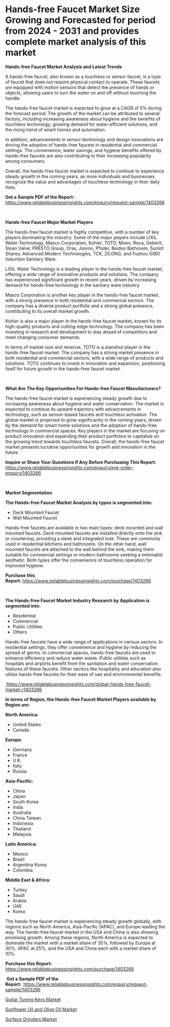 <p><h1>Hands-free Faucet Market Size Growing and Forecasted for period from 2024 - 2031 and provides complete market analysis of this market</h1></p><p><strong>Hands-free Faucet Market Analysis and Latest Trends</strong></p>
<p><p>A hands-free faucet, also known as a touchless or sensor faucet, is a type of faucet that does not require physical contact to operate. These faucets are equipped with motion sensors that detect the presence of hands or objects, allowing users to turn the water on and off without touching the handle.</p><p>The hands-free faucet market is expected to grow at a CAGR of 5% during the forecast period. The growth of the market can be attributed to several factors, including increasing awareness about hygiene and the benefits of touchless technology, growing demand for water-efficient solutions, and the rising trend of smart homes and automation.</p><p>In addition, advancements in sensor technology and design innovations are driving the adoption of hands-free faucets in residential and commercial settings. The convenience, water savings, and hygiene benefits offered by hands-free faucets are also contributing to their increasing popularity among consumers.</p><p>Overall, the hands-free faucet market is expected to continue to experience steady growth in the coming years, as more individuals and businesses recognize the value and advantages of touchless technology in their daily lives.</p></p>
<p><strong>Get a Sample PDF of the Report:&nbsp;</strong> <a href="https://www.reliablebusinessinsights.com/enquiry/request-sample/1403266">https://www.reliablebusinessinsights.com/enquiry/request-sample/1403266</a></p>
<p>&nbsp;</p>
<p><strong>Hands-free Faucet Major Market Players</strong></p>
<p><p>The hands-free faucet market is highly competitive, with a number of key players dominating the industry. Some of the major players include LIXIL Water Technology, Masco Corporation, Kohler, TOTO, Moen, Roca, Geberit, Sloan Valve, PRESTO Group, Oras, Joomo, Pfister, Beiduo Bathroom, Sunlot Shares, Advanced Modern Technologies, TCK, ZILONG, and Fuzhou GIBO Induction Sanitary Ware.</p><p>LIXIL Water Technology is a leading player in the hands-free faucet market, offering a wide range of innovative products and solutions. The company has experienced significant growth in recent years, driven by increasing demand for hands-free technology in the sanitary ware industry.</p><p>Masco Corporation is another key player in the hands-free faucet market, with a strong presence in both residential and commercial sectors. The company has a diverse product portfolio and a strong global presence, contributing to its overall market growth.</p><p>Kohler is also a major player in the hands-free faucet market, known for its high-quality products and cutting-edge technology. The company has been investing in research and development to stay ahead of competitors and meet changing consumer demands.</p><p>In terms of market size and revenue, TOTO is a standout player in the hands-free faucet market. The company has a strong market presence in both residential and commercial sectors, with a wide range of products and solutions. TOTO continues to invest in innovation and expansion, positioning itself for future growth in the hands-free faucet market.</p></p>
<p>&nbsp;</p>
<p><strong>What Are The Key Opportunities For Hands-free Faucet Manufacturers?</strong></p>
<p><p>The hands-free faucet market is experiencing steady growth due to increasing awareness about hygiene and water conservation. The market is expected to continue its upward trajectory with advancements in technology, such as sensor-based faucets and touchless activation. The global market is projected to grow significantly in the coming years, driven by the demand for smart home solutions and the adoption of hands-free technology in commercial spaces. Key players in the market are focusing on product innovation and expanding their product portfolios to capitalize on the growing trend towards touchless faucets. Overall, the hands-free faucet market presents lucrative opportunities for growth and innovation in the future.</p></p>
<p><strong>Inquire or Share Your Questions If Any Before Purchasing This Report:</strong> <a href="https://www.reliablebusinessinsights.com/enquiry/pre-order-enquiry/1403266">https://www.reliablebusinessinsights.com/enquiry/pre-order-enquiry/1403266</a></p>
<p>&nbsp;</p>
<p><strong>Market Segmentation</strong></p>
<p><strong>The Hands-free Faucet Market Analysis by types is segmented into:</strong></p>
<p><ul><li>Deck Mounted Faucet</li><li>Wall Mounted Faucet</li></ul></p>
<p><p>Hands-free faucets are available in two main types: deck mounted and wall mounted faucets. Deck mounted faucets are installed directly onto the sink or countertop, providing a sleek and integrated look. These are commonly used in residential kitchens and bathrooms. On the other hand, wall mounted faucets are attached to the wall behind the sink, making them suitable for commercial settings or modern bathrooms seeking a minimalist aesthetic. Both types offer the convenience of touchless operation for improved hygiene.</p></p>
<p><strong>Purchase this Report:&nbsp;</strong><a href="https://www.reliablebusinessinsights.com/purchase/1403266">https://www.reliablebusinessinsights.com/purchase/1403266</a></p>
<p>&nbsp;</p>
<p><strong>The Hands-free Faucet Market Industry Research by Application is segmented into:</strong></p>
<p><ul><li>Residential</li><li>Commercial</li><li>Public Utilities</li><li>Others</li></ul></p>
<p><p>Hands-free faucets have a wide range of applications in various sectors. In residential settings, they offer convenience and hygiene by reducing the spread of germs. In commercial spaces, hands-free faucets are used to enhance efficiency and reduce water waste. Public utilities such as hospitals and airports benefit from the sanitation and water conservation features of these faucets. Other sectors like hospitality and education also utilize hands-free faucets for their ease of use and environmental benefits.</p></p>
<p><a href="https://www.reliablebusinessinsights.com/global-hands-free-faucet-market-r1403266">&nbsp;https://www.reliablebusinessinsights.com/global-hands-free-faucet-market-r1403266</a></p>
<p><strong>In terms of Region, the Hands-free Faucet Market Players available by Region are:</strong></p>
<p>
    <p> <strong> North America: </strong>
        <ul>
            <li>United States</li>
            <li>Canada</li>
        </ul>
        </p> 
    <p> <strong> Europe: </strong>
        <ul>
            <li>Germany</li>
            <li>France</li>
            <li>U.K.</li>
            <li>Italy</li>
            <li>Russia</li>
        </ul>
        </p> 
    <p> <strong> Asia-Pacific: </strong>
        <ul>
            <li>China</li>
            <li>Japan</li>
            <li>South Korea</li>
            <li>India</li>
            <li>Australia</li>
            <li>China Taiwan</li>
            <li>Indonesia</li>
            <li>Thailand</li>
            <li>Malaysia</li>
        </ul>
        </p> 
    <p> <strong> Latin America: </strong>
        <ul>
            <li>Mexico</li>
            <li>Brazil</li>
            <li>Argentina Korea</li>
            <li>Colombia</li>
        </ul>
        </p> 
    <p> <strong> Middle East & Africa: </strong>
        <ul>
            <li>Turkey</li>
            <li>Saudi</li>
            <li>Arabia</li>
            <li>UAE</li>
            <li>Korea</li>
        </ul>
    </p>
    </p>
<p><p>The hands-free faucet market is experiencing steady growth globally, with regions such as North America, Asia-Pacific (APAC), and Europe leading the way. The hands-free faucet market in the USA and China is also showing promising growth. Among these regions, North America is expected to dominate the market with a market share of 35%, followed by Europe at 30%, APAC at 25%, and the USA and China each with a market share of 10%.</p></p>
<p><strong>Purchase this Report: </strong><a href="https://www.reliablebusinessinsights.com/purchase/1403266">https://www.reliablebusinessinsights.com/purchase/1403266</a></p>
<p>&nbsp;<strong>Get a Sample PDF of the Report:&nbsp;&nbsp;</strong><a href="https://www.reliablebusinessinsights.com/enquiry/request-sample/1403266">https://www.reliablebusinessinsights.com/enquiry/request-sample/1403266</a></p>
<p><strong></strong></p>
<p><p><a href="https://medium.com/@soloncarter54/guitar-tuning-keys-market-global-market-insights-and-sales-trends-2024-to-2031-b4bf2b864f51">Guitar Tuning Keys Market</a></p><p><a href="https://medium.com/@joshdavis1955/sunflower-oil-and-olive-oil-market-size-share-analysis-growth-trends-forecasts-2024-2031-bf9b85685db5">Sunflower Oil and Olive Oil Market</a></p><p><a href="https://medium.com/@obiemante_40648/surface-grinders-market-overview-global-market-trends-and-future-prospects-from-2024-to-2031-6d59d1ec25c2">Surface Grinders Market</a></p></p>